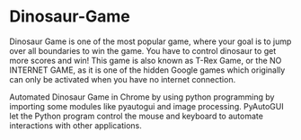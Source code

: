 # Dinosaur-Game

Dinosaur Game is one of the most popular game, where your goal is to jump over all boundaries to win the game. You have to control dinosaur to get more scores and win! This game is also known as T-Rex Game, or the NO INTERNET GAME, as it is one of the hidden Google games which originally can only be activated when you have no internet connection.

Automated Dinosaur Game in Chrome by using python programming by importing some modules like pyautogui and image processing. PyAutoGUI let the Python program control the mouse and keyboard to automate interactions with other applications.
